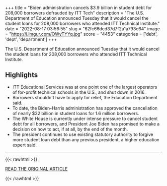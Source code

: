 +++
title = "Biden administration cancels $3.9 billion in student debt for 208,000 borrowers defrauded by ITT Tech"
description = "The U.S. Department of Education announced Tuesday that it would cancel the student loans for 208,000 borrowers who attended ITT Technical Institute."
date = "2022-08-17 03:56:55"
slug = "62fc66ded37d7f2a1a793e64"
image = "https://i.imgur.com/OWyTYYq.jpg"
score = "4453"
categories = ['debt', 'dept', 'department']
+++

The U.S. Department of Education announced Tuesday that it would cancel the student loans for 208,000 borrowers who attended ITT Technical Institute.

## Highlights

- ITT Educational Services was at one point one of the largest operators of for-profit technical schools in the U.S., and shut down in 2016.
- Borrowers shouldn't have to apply for relief, the Education Department said.
- To date, the Biden-Harris administration has approved the cancellation of nearly $32 billion in student loans for 1.6 million borrowers.
- The White House is currently under intense pressure to cancel student debt for all borrowers, and President Joe Biden has promised to make a decision on how to act, if at all, by the end of the month.
- The president continues to use existing statutory authority to forgive more student loan debt than any previous president, a higher education expert said.

---

{{< rawhtml >}}
  <p class="article-category">
    <a target="_blank" href="https://www.cnbc.com/2022/08/16/education-dept-cancels-3point9-billion-in-student-loans-for-itt-tech.html">READ THE ORIGINAL ARTICLE</a>
  </p>
{{< /rawhtml >}}
